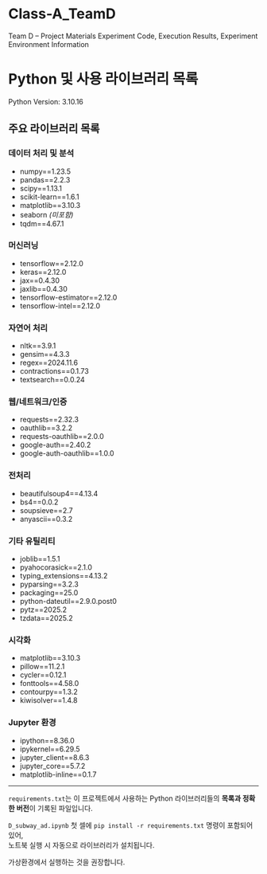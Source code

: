 # Class-A_TeamD
Team D – Project Materials Experiment Code, Execution Results, Experiment Environment Information

# Python 및 사용 라이브러리 목록

 Python Version: 3.10.16

## 주요 라이브러리 목록

### 데이터 처리 및 분석
- numpy==1.23.5  
- pandas==2.2.3  
- scipy==1.13.1  
- scikit-learn==1.6.1  
- matplotlib==3.10.3  
- seaborn *(미포함)*  
- tqdm==4.67.1  

### 머신러닝 
- tensorflow==2.12.0  
- keras==2.12.0  
- jax==0.4.30  
- jaxlib==0.4.30  
- tensorflow-estimator==2.12.0  
- tensorflow-intel==2.12.0  

### 자연어 처리 
- nltk==3.9.1  
- gensim==4.3.3  
- regex==2024.11.6  
- contractions==0.1.73  
- textsearch==0.0.24  

### 웹/네트워크/인증
- requests==2.32.3  
- oauthlib==3.2.2  
- requests-oauthlib==2.0.0  
- google-auth==2.40.2  
- google-auth-oauthlib==1.0.0  

### 전처리
- beautifulsoup4==4.13.4  
- bs4==0.0.2  
- soupsieve==2.7  
- anyascii==0.3.2  

### 기타 유틸리티
- joblib==1.5.1  
- pyahocorasick==2.1.0  
- typing_extensions==4.13.2  
- pyparsing==3.2.3  
- packaging==25.0  
- python-dateutil==2.9.0.post0  
- pytz==2025.2  
- tzdata==2025.2  

### 시각화
- matplotlib==3.10.3  
- pillow==11.2.1  
- cycler==0.12.1  
- fonttools==4.58.0  
- contourpy==1.3.2  
- kiwisolver==1.4.8  

### Jupyter 환경
- ipython==8.36.0  
- ipykernel==6.29.5  
- jupyter_client==8.6.3  
- jupyter_core==5.7.2  
- matplotlib-inline==0.1.7  

---

`requirements.txt`는 이 프로젝트에서 사용하는 Python 라이브러리들의 **목록과 정확한 버전**이 기록된 파일입니다.

`D_subway_ad.ipynb` 첫 셀에 `pip install -r requirements.txt` 명령이 포함되어 있어,  
노트북 실행 시 자동으로 라이브러리가 설치됩니다.

가상환경에서 실행하는 것을 권장합니다.
